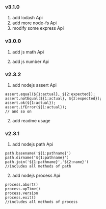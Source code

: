 ### v3.1.0
1. add lodash Api
2. add more node-fs Api
3. modify some express Api 
### v3.0.0
1. add js math Api

2. add js number Api

### v2.3.2
1. add nodejs assert Api
```
assert.equal(${1:actual}, ${2:expected});
assert.notEqual(${1:actual}, ${2:expected});
assert.ok(${1:actual});
assert.ifError(${1:actual});
// and so on
```
2. add readme usage

### v2.3.1
1. add nodejs path Api
```
path.basename('${1:pathname}')
path.dirname('${1:pathname}')
path.join('${1:pathname}','${2:name}')
//includes all methods of path
```
2. add nodejs process Api
```
process.abort()
process.upTime()
process.version
process.exit()
//includes all methods of process
```
